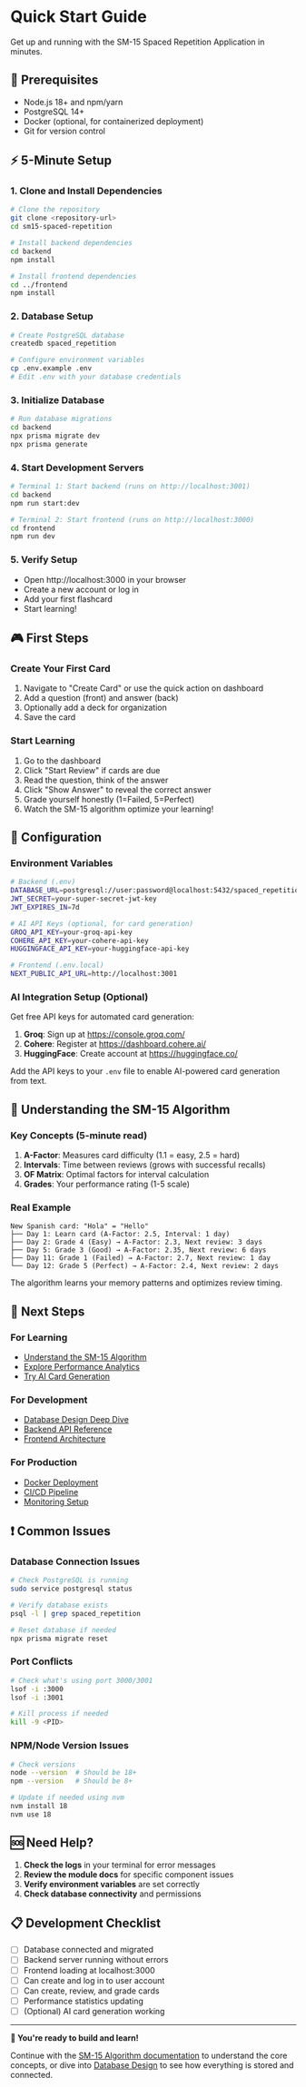 # Quick Start Guide

Get up and running with the SM-15 Spaced Repetition Application in minutes.

## 🎯 Prerequisites

- Node.js 18+ and npm/yarn
- PostgreSQL 14+
- Docker (optional, for containerized deployment)
- Git for version control

## ⚡ 5-Minute Setup

### 1. Clone and Install Dependencies

```bash
# Clone the repository
git clone <repository-url>
cd sm15-spaced-repetition

# Install backend dependencies
cd backend
npm install

# Install frontend dependencies  
cd ../frontend
npm install
```

### 2. Database Setup

```bash
# Create PostgreSQL database
createdb spaced_repetition

# Configure environment variables
cp .env.example .env
# Edit .env with your database credentials
```

### 3. Initialize Database

```bash
# Run database migrations
cd backend
npx prisma migrate dev
npx prisma generate
```

### 4. Start Development Servers

```bash
# Terminal 1: Start backend (runs on http://localhost:3001)
cd backend
npm run start:dev

# Terminal 2: Start frontend (runs on http://localhost:3000)
cd frontend
npm run dev
```

### 5. Verify Setup

- Open http://localhost:3000 in your browser
- Create a new account or log in
- Add your first flashcard
- Start learning!

## 🎮 First Steps

### Create Your First Card

1. Navigate to "Create Card" or use the quick action on dashboard
2. Add a question (front) and answer (back)
3. Optionally add a deck for organization
4. Save the card

### Start Learning

1. Go to the dashboard
2. Click "Start Review" if cards are due
3. Read the question, think of the answer
4. Click "Show Answer" to reveal the correct answer
5. Grade yourself honestly (1=Failed, 5=Perfect)
6. Watch the SM-15 algorithm optimize your learning!

## 🔧 Configuration

### Environment Variables

```bash
# Backend (.env)
DATABASE_URL=postgresql://user:password@localhost:5432/spaced_repetition
JWT_SECRET=your-super-secret-jwt-key
JWT_EXPIRES_IN=7d

# AI API Keys (optional, for card generation)
GROQ_API_KEY=your-groq-api-key
COHERE_API_KEY=your-cohere-api-key
HUGGINGFACE_API_KEY=your-huggingface-api-key

# Frontend (.env.local)
NEXT_PUBLIC_API_URL=http://localhost:3001
```

### AI Integration Setup (Optional)

Get free API keys for automated card generation:

1. **Groq**: Sign up at https://console.groq.com/
2. **Cohere**: Register at https://dashboard.cohere.ai/
3. **HuggingFace**: Create account at https://huggingface.co/

Add the API keys to your `.env` file to enable AI-powered card generation from text.

## 📖 Understanding the SM-15 Algorithm

### Key Concepts (5-minute read)

1. **A-Factor**: Measures card difficulty (1.1 = easy, 2.5 = hard)
2. **Intervals**: Time between reviews (grows with successful recalls)
3. **OF Matrix**: Optimal factors for interval calculation  
4. **Grades**: Your performance rating (1-5 scale)

### Real Example

```
New Spanish card: "Hola" = "Hello"
├── Day 1: Learn card (A-Factor: 2.5, Interval: 1 day)
├── Day 2: Grade 4 (Easy) → A-Factor: 2.3, Next review: 3 days
├── Day 5: Grade 3 (Good) → A-Factor: 2.35, Next review: 6 days  
├── Day 11: Grade 1 (Failed) → A-Factor: 2.7, Next review: 1 day
└── Day 12: Grade 5 (Perfect) → A-Factor: 2.4, Next review: 2 days
```

The algorithm learns your memory patterns and optimizes review timing.

## 🚀 Next Steps

### For Learning
- [Understand the SM-15 Algorithm](./modules/sm15-algorithm/README.md)
- [Explore Performance Analytics](./modules/frontend/README.md#analytics)
- [Try AI Card Generation](./modules/ai-integration/README.md)

### For Development
- [Database Design Deep Dive](./modules/database/README.md)
- [Backend API Reference](./modules/backend/README.md)
- [Frontend Architecture](./modules/frontend/README.md)

### For Production
- [Docker Deployment](./modules/deployment/README.md#docker-setup)
- [CI/CD Pipeline](./modules/deployment/README.md#ci-cd-pipeline)
- [Monitoring Setup](./modules/deployment/README.md#monitoring)

## ❗ Common Issues

### Database Connection Issues

```bash
# Check PostgreSQL is running
sudo service postgresql status

# Verify database exists
psql -l | grep spaced_repetition

# Reset database if needed
npx prisma migrate reset
```

### Port Conflicts

```bash
# Check what's using port 3000/3001
lsof -i :3000
lsof -i :3001

# Kill process if needed
kill -9 <PID>
```

### NPM/Node Version Issues

```bash
# Check versions
node --version  # Should be 18+
npm --version   # Should be 8+

# Update if needed using nvm
nvm install 18
nvm use 18
```

## 🆘 Need Help?

1. **Check the logs** in your terminal for error messages
2. **Review the module docs** for specific component issues
3. **Verify environment variables** are set correctly
4. **Check database connectivity** and permissions

## 📋 Development Checklist

- [ ] Database connected and migrated
- [ ] Backend server running without errors
- [ ] Frontend loading at localhost:3000
- [ ] Can create and log in to user account
- [ ] Can create, review, and grade cards
- [ ] Performance statistics updating
- [ ] (Optional) AI card generation working

---

**🎉 You're ready to build and learn!** 

Continue with the [SM-15 Algorithm documentation](./modules/sm15-algorithm/README.md) to understand the core concepts, or dive into [Database Design](./modules/database/README.md) to see how everything is stored and connected.